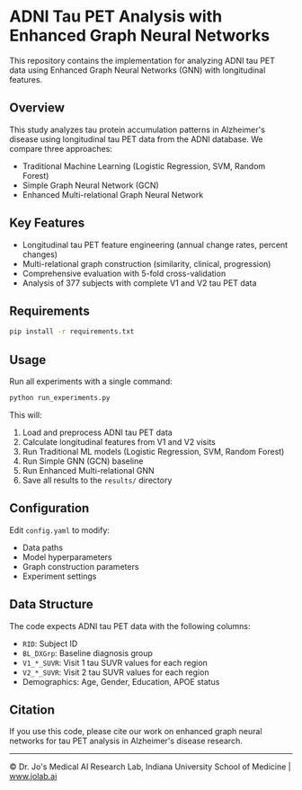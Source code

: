 # ADNI Tau PET Analysis with Enhanced Graph Neural Networks

This repository contains the implementation for analyzing ADNI tau PET data using Enhanced Graph Neural Networks (GNN) with longitudinal features.

## Overview

This study analyzes tau protein accumulation patterns in Alzheimer's disease using longitudinal tau PET data from the ADNI database. We compare three approaches:
- Traditional Machine Learning (Logistic Regression, SVM, Random Forest)
- Simple Graph Neural Network (GCN)
- Enhanced Multi-relational Graph Neural Network

## Key Features

- Longitudinal tau PET feature engineering (annual change rates, percent changes)
- Multi-relational graph construction (similarity, clinical, progression)
- Comprehensive evaluation with 5-fold cross-validation
- Analysis of 377 subjects with complete V1 and V2 tau PET data

## Requirements

```bash
pip install -r requirements.txt
```

## Usage

Run all experiments with a single command:

```bash
python run_experiments.py
```

This will:
1. Load and preprocess ADNI tau PET data
2. Calculate longitudinal features from V1 and V2 visits
3. Run Traditional ML models (Logistic Regression, SVM, Random Forest)
4. Run Simple GNN (GCN) baseline
5. Run Enhanced Multi-relational GNN
6. Save all results to the `results/` directory

## Configuration

Edit `config.yaml` to modify:
- Data paths
- Model hyperparameters
- Graph construction parameters
- Experiment settings

## Data Structure

The code expects ADNI tau PET data with the following columns:
- `RID`: Subject ID
- `BL_DXGrp`: Baseline diagnosis group
- `V1_*_SUVR`: Visit 1 tau SUVR values for each region
- `V2_*_SUVR`: Visit 2 tau SUVR values for each region
- Demographics: Age, Gender, Education, APOE status

## Citation

If you use this code, please cite our work on enhanced graph neural networks for tau PET analysis in Alzheimer's disease research.

---

© Dr. Jo's Medical AI Research Lab, Indiana University School of Medicine | www.jolab.ai